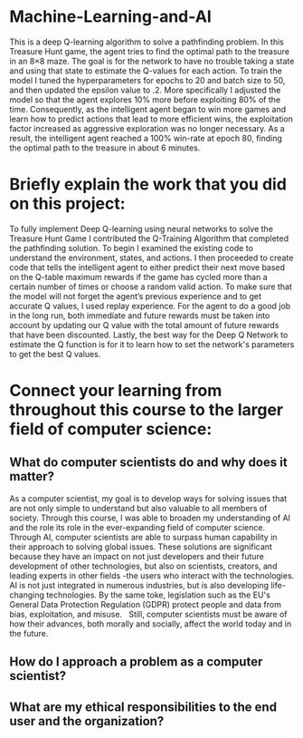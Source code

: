 # Machine-Learning-and-AI
This is a deep Q-learning algorithm to solve a pathfinding problem. In this Treasure Hunt game, the agent tries to find the optimal path to the treasure in an 8×8 maze. The goal is for the network to have no trouble taking a state and using that state to estimate the Q-values for each action. To train the model I tuned the hyperparameters for epochs to 20 and batch size to 50, and then updated the epsilon value to .2. More specifically I adjusted the model so that the agent explores 10% more before exploiting 80% of the time. Consequently, as the intelligent agent began to win more games and learn how to predict actions that lead to more efficient wins, the exploitation factor increased as aggressive exploration was no longer necessary. As a result, the intelligent agent reached a 100% win-rate at epoch 80, finding the optimal path to the treasure in about 6 minutes.

# Briefly explain the work that you did on this project:
To fully implement Deep Q-learning using neural networks to solve the Treasure Hunt Game I contributed the Q-Training Algorithm that completed the pathfinding solution. To begin I examined the existing code to understand the environment, states, and actions. I then proceeded to create code that tells the intelligent agent to either predict their next move based on the Q-table maximum rewards if the game has cycled more than a certain number of times or choose a random valid action. To make sure that the model will not forget the agent’s previous experience and to get accurate Q values, I used replay experience. For the agent to do a good job in the long run, both immediate and future rewards must be taken into account by updating our Q value with the total amount of future rewards that have been discounted. Lastly, the best way for the Deep Q Network to estimate the Q function is for it to learn how to set the network's parameters to get the best Q values. 


# Connect your learning from throughout this course to the larger field of computer science:
## What do computer scientists do and why does it matter?
As a computer scientist, my goal is to develop ways for solving issues that are not only simple to understand but also valuable to all members of society. Through this course, I was able to broaden my understanding of AI and the role its role in the ever-expanding field of computer science. Through AI, computer scientists are able to surpass human capability in their approach to solving global issues. These solutions are significant because they have an impact on not just developers and their future development of other technologies, but also on scientists, creators, and leading experts in other fields -the users who interact with the technologies. AI is not just integrated in numerous industries, but is also developing life-changing technologies. By the same toke, legislation such as the EU's General Data Protection Regulation (GDPR) protect people and data from bias, exploitation, and misuse.   Still, computer scientists must be aware of how their advances, both morally and socially, affect the world today and in the future.
## How do I approach a problem as a computer scientist?
## What are my ethical responsibilities to the end user and the organization?
